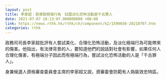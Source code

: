 ```yaml
---
layout: post
title: 李家超：若導致極端行為　試圖淡化恐怖活動是千古罪人
date: 2021-07-07 18:13:07.000000000 +08:00
link: https://news.rthk.hk/rthk/ch/component/k2/1599656-20210707.htm
categories: rthk
---
```


政務司司長李家超批評有人嘗試美化、合理化恐怖活動，及淡化極端行為可能帶來的傷害。他指出，有法律背景的人，要知道他們的說話對社會有影響，如果任何人合理化傷害，有極端分子因此而有極端行為，嘗試淡化恐怖活動的人是「千古罪人」。

身兼候選人資格審查委員會主席的李家超又說，資審委會防範有人偽裝效忠特區。
